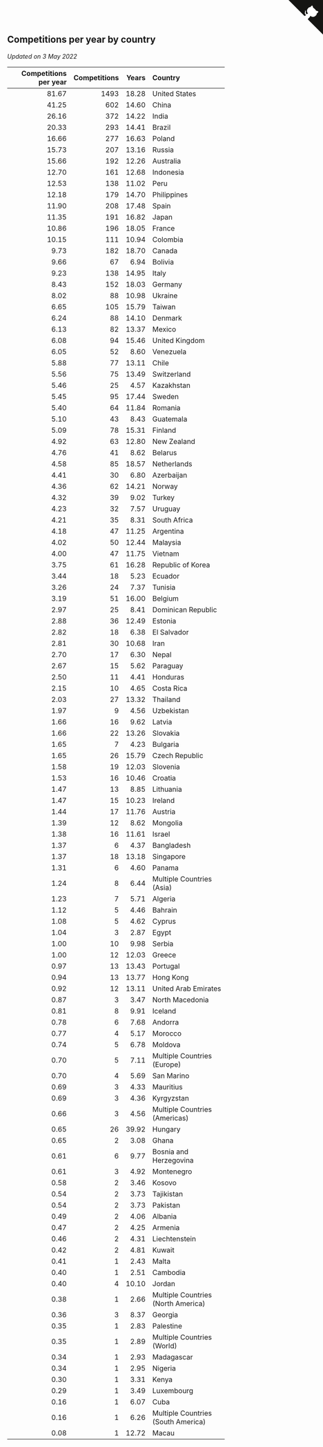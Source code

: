 ## Competitions per year by country

*Updated on  3 May 2022*

| Competitions per year | Competitions | Years | Country |
| ---: | ---: | ---: | :--- |
| 81.67 | 1493 | 18.28 | United States |
| 41.25 | 602 | 14.60 | China |
| 26.16 | 372 | 14.22 | India |
| 20.33 | 293 | 14.41 | Brazil |
| 16.66 | 277 | 16.63 | Poland |
| 15.73 | 207 | 13.16 | Russia |
| 15.66 | 192 | 12.26 | Australia |
| 12.70 | 161 | 12.68 | Indonesia |
| 12.53 | 138 | 11.02 | Peru |
| 12.18 | 179 | 14.70 | Philippines |
| 11.90 | 208 | 17.48 | Spain |
| 11.35 | 191 | 16.82 | Japan |
| 10.86 | 196 | 18.05 | France |
| 10.15 | 111 | 10.94 | Colombia |
| 9.73 | 182 | 18.70 | Canada |
| 9.66 | 67 | 6.94 | Bolivia |
| 9.23 | 138 | 14.95 | Italy |
| 8.43 | 152 | 18.03 | Germany |
| 8.02 | 88 | 10.98 | Ukraine |
| 6.65 | 105 | 15.79 | Taiwan |
| 6.24 | 88 | 14.10 | Denmark |
| 6.13 | 82 | 13.37 | Mexico |
| 6.08 | 94 | 15.46 | United Kingdom |
| 6.05 | 52 | 8.60 | Venezuela |
| 5.88 | 77 | 13.11 | Chile |
| 5.56 | 75 | 13.49 | Switzerland |
| 5.46 | 25 | 4.57 | Kazakhstan |
| 5.45 | 95 | 17.44 | Sweden |
| 5.40 | 64 | 11.84 | Romania |
| 5.10 | 43 | 8.43 | Guatemala |
| 5.09 | 78 | 15.31 | Finland |
| 4.92 | 63 | 12.80 | New Zealand |
| 4.76 | 41 | 8.62 | Belarus |
| 4.58 | 85 | 18.57 | Netherlands |
| 4.41 | 30 | 6.80 | Azerbaijan |
| 4.36 | 62 | 14.21 | Norway |
| 4.32 | 39 | 9.02 | Turkey |
| 4.23 | 32 | 7.57 | Uruguay |
| 4.21 | 35 | 8.31 | South Africa |
| 4.18 | 47 | 11.25 | Argentina |
| 4.02 | 50 | 12.44 | Malaysia |
| 4.00 | 47 | 11.75 | Vietnam |
| 3.75 | 61 | 16.28 | Republic of Korea |
| 3.44 | 18 | 5.23 | Ecuador |
| 3.26 | 24 | 7.37 | Tunisia |
| 3.19 | 51 | 16.00 | Belgium |
| 2.97 | 25 | 8.41 | Dominican Republic |
| 2.88 | 36 | 12.49 | Estonia |
| 2.82 | 18 | 6.38 | El Salvador |
| 2.81 | 30 | 10.68 | Iran |
| 2.70 | 17 | 6.30 | Nepal |
| 2.67 | 15 | 5.62 | Paraguay |
| 2.50 | 11 | 4.41 | Honduras |
| 2.15 | 10 | 4.65 | Costa Rica |
| 2.03 | 27 | 13.32 | Thailand |
| 1.97 | 9 | 4.56 | Uzbekistan |
| 1.66 | 16 | 9.62 | Latvia |
| 1.66 | 22 | 13.26 | Slovakia |
| 1.65 | 7 | 4.23 | Bulgaria |
| 1.65 | 26 | 15.79 | Czech Republic |
| 1.58 | 19 | 12.03 | Slovenia |
| 1.53 | 16 | 10.46 | Croatia |
| 1.47 | 13 | 8.85 | Lithuania |
| 1.47 | 15 | 10.23 | Ireland |
| 1.44 | 17 | 11.76 | Austria |
| 1.39 | 12 | 8.62 | Mongolia |
| 1.38 | 16 | 11.61 | Israel |
| 1.37 | 6 | 4.37 | Bangladesh |
| 1.37 | 18 | 13.18 | Singapore |
| 1.31 | 6 | 4.60 | Panama |
| 1.24 | 8 | 6.44 | Multiple Countries (Asia) |
| 1.23 | 7 | 5.71 | Algeria |
| 1.12 | 5 | 4.46 | Bahrain |
| 1.08 | 5 | 4.62 | Cyprus |
| 1.04 | 3 | 2.87 | Egypt |
| 1.00 | 10 | 9.98 | Serbia |
| 1.00 | 12 | 12.03 | Greece |
| 0.97 | 13 | 13.43 | Portugal |
| 0.94 | 13 | 13.77 | Hong Kong |
| 0.92 | 12 | 13.11 | United Arab Emirates |
| 0.87 | 3 | 3.47 | North Macedonia |
| 0.81 | 8 | 9.91 | Iceland |
| 0.78 | 6 | 7.68 | Andorra |
| 0.77 | 4 | 5.17 | Morocco |
| 0.74 | 5 | 6.78 | Moldova |
| 0.70 | 5 | 7.11 | Multiple Countries (Europe) |
| 0.70 | 4 | 5.69 | San Marino |
| 0.69 | 3 | 4.33 | Mauritius |
| 0.69 | 3 | 4.36 | Kyrgyzstan |
| 0.66 | 3 | 4.56 | Multiple Countries (Americas) |
| 0.65 | 26 | 39.92 | Hungary |
| 0.65 | 2 | 3.08 | Ghana |
| 0.61 | 6 | 9.77 | Bosnia and Herzegovina |
| 0.61 | 3 | 4.92 | Montenegro |
| 0.58 | 2 | 3.46 | Kosovo |
| 0.54 | 2 | 3.73 | Tajikistan |
| 0.54 | 2 | 3.73 | Pakistan |
| 0.49 | 2 | 4.06 | Albania |
| 0.47 | 2 | 4.25 | Armenia |
| 0.46 | 2 | 4.31 | Liechtenstein |
| 0.42 | 2 | 4.81 | Kuwait |
| 0.41 | 1 | 2.43 | Malta |
| 0.40 | 1 | 2.51 | Cambodia |
| 0.40 | 4 | 10.10 | Jordan |
| 0.38 | 1 | 2.66 | Multiple Countries (North America) |
| 0.36 | 3 | 8.37 | Georgia |
| 0.35 | 1 | 2.83 | Palestine |
| 0.35 | 1 | 2.89 | Multiple Countries (World) |
| 0.34 | 1 | 2.93 | Madagascar |
| 0.34 | 1 | 2.95 | Nigeria |
| 0.30 | 1 | 3.31 | Kenya |
| 0.29 | 1 | 3.49 | Luxembourg |
| 0.16 | 1 | 6.07 | Cuba |
| 0.16 | 1 | 6.26 | Multiple Countries (South America) |
| 0.08 | 1 | 12.72 | Macau |


<a href="https://github.com/JustinTimeCuber/wca_statistics" class="github-corner" aria-label="View source on Github"><svg width="80" height="80" viewBox="0 0 250 250" style="fill:#151513; color:#fff; position: absolute; top: 0; border: 0; right: 0;" aria-hidden="true"><path d="M0,0 L115,115 L130,115 L142,142 L250,250 L250,0 Z"></path><path d="M128.3,109.0 C113.8,99.7 119.0,89.6 119.0,89.6 C122.0,82.7 120.5,78.6 120.5,78.6 C119.2,72.0 123.4,76.3 123.4,76.3 C127.3,80.9 125.5,87.3 125.5,87.3 C122.9,97.6 130.6,101.9 134.4,103.2" fill="currentColor" style="transform-origin: 130px 106px;" class="octo-arm"></path><path d="M115.0,115.0 C114.9,115.1 118.7,116.5 119.8,115.4 L133.7,101.6 C136.9,99.2 139.9,98.4 142.2,98.6 C133.8,88.0 127.5,74.4 143.8,58.0 C148.5,53.4 154.0,51.2 159.7,51.0 C160.3,49.4 163.2,43.6 171.4,40.1 C171.4,40.1 176.1,42.5 178.8,56.2 C183.1,58.6 187.2,61.8 190.9,65.4 C194.5,69.0 197.7,73.2 200.1,77.6 C213.8,80.2 216.3,84.9 216.3,84.9 C212.7,93.1 206.9,96.0 205.4,96.6 C205.1,102.4 203.0,107.8 198.3,112.5 C181.9,128.9 168.3,122.5 157.7,114.1 C157.9,116.9 156.7,120.9 152.7,124.9 L141.0,136.5 C139.8,137.7 141.6,141.9 141.8,141.8 Z" fill="currentColor" class="octo-body"></path></svg></a><style>.github-corner:hover .octo-arm{animation:octocat-wave 560ms ease-in-out}@keyframes octocat-wave{0%,100%{transform:rotate(0)}20%,60%{transform:rotate(-25deg)}40%,80%{transform:rotate(10deg)}}@media (max-width:500px){.github-corner:hover .octo-arm{animation:none}.github-corner .octo-arm{animation:octocat-wave 560ms ease-in-out}}</style>
